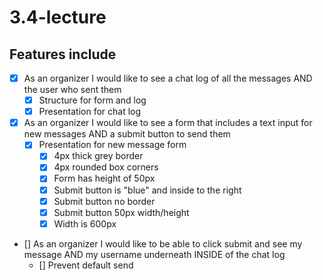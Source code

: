 # 3.4-lecture

## Features include
- [x] As an organizer I would like to see a chat log of all the messages AND the user who sent them
  - [x] Structure for form and log
  - [x] Presentation for chat log
- [x] As an organizer I would like to see a form that includes a text input for new messages AND a submit button to send them
  - [x] Presentation for new message form
    - [x] 4px thick grey border
    - [x] 4px rounded box corners
    - [x] Form has height of 50px
    - [x] Submit button is "blue" and inside to the right
    - [x] Submit button no border
    - [x] Submit button 50px width/height
    - [x] Width is 600px
- [] As an organizer I would like to be able to click submit and see my message AND my username underneath INSIDE of the chat log
  - [] Prevent default send
